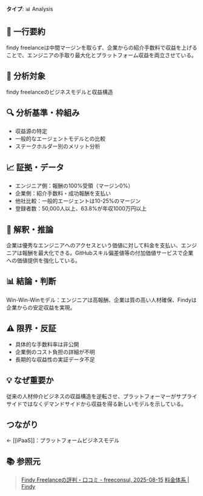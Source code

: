 **タイプ**: 📊 Analysis

## 📝 一行要約
findy freelanceは中間マージンを取らず、企業からの紹介手数料で収益を上げることで、エンジニアの手取り最大化とプラットフォーム収益を両立させている。

## 🎯 分析対象
findy freelanceのビジネスモデルと収益構造

## 🔍 分析基準・枠組み
- 収益源の特定
- 一般的なエージェントモデルとの比較
- ステークホルダー別のメリット分析

## 📈 証拠・データ
- エンジニア側：報酬の100%受領（マージン0%）
- 企業側：紹介手数料・成功報酬を支払い
- 他社比較：一般的エージェントは10-25%のマージン
- 登録者数：50,000人以上、63.8%が年収1000万円以上

## 🧠 解釈・推論
企業は優秀なエンジニアへのアクセスという価値に対して料金を支払い、エンジニアは報酬を最大化できる。GitHubスキル偏差値等の付加価値サービスで企業への価値提供を強化している。

## 📊 結論・判断
Win-Win-Winモデル：エンジニアは高報酬、企業は質の高い人材確保、Findyは企業からの安定収益を実現。

## ⚠️ 限界・反証
- 具体的な手数料率は非公開
- 企業側のコスト負担の詳細が不明
- 長期的な収益性の実証データ不足

## 💡 なぜ重要か
従来の人材仲介ビジネスの収益構造を逆転させ、プラットフォーマーがサプライサイドではなくデマンドサイドから収益を得る新しいモデルを示している。

## つながり
← [[iPaaS]]：プラットフォームビジネスモデル

## 📚 参照元
> [Findy Freelanceの評判・口コミ - freeconsul, 2025-08-15](https://freeconsul.co.jp/cs/findy-freelance-review/)
> [料金体系 | Findy](https://findy-code.io/enterprise-service/fee/)